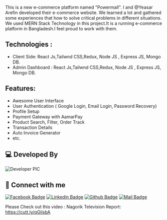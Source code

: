 This is a new e-commerce platform named "Powermall". I and @Yeasar Arefin developed their e-commerce website. We learned a lot and gathered some experiences that how to solve critical problems in different situations. We used MERN Stack Technology in this project.It is a running e-commerce 
platform in Bangladesh.I feel proud to work with them.


## Technologies : 
- Client Side: React Js,Tailwnd CSS,Redux, Node JS , Express JS, Mongo DB.
- Admin Dashboard : React Js,Tailwnd CSS,Redux, Node JS , Express JS, Mongo DB.
  
## Features: 
- Awesome User Interface
- User Authentication ( Google Login, Email Login, Password Recovery)
- Profile Setup
- Payment Gateway with AamarPay
- Product Search, Filter, Order Track
- Transaction Details
- Auto Invoice Generator
- etc.

## 💻 Developed By

![Developer PIC](https://avatars.githubusercontent.com/u/73340940?s=48&v=4)

## 🚀 Connect with me

[![Facebook Badge](https://img.shields.io/badge/Facebook-1877F2?style=for-the-badge&logo=facebook&logoColor=white)](https://facebook.com/abtahinoorsm)
[![Linkedin Badge](https://img.shields.io/badge/LinkedIn-0077B5?style=for-the-badge&logo=linkedin&logoColor=white)](https://linkedin.com/in/smabtahinoor)
[![Github Badge](https://img.shields.io/badge/GitHub-100000?style=for-the-badge&logo=github&logoColor=white)](https://github.com/19smabtahinoor)
[![Mail Badge](https://img.shields.io/badge/Gmail-D14836?style=for-the-badge&logo=gmail&logoColor=white)](mailto:smabtahinoor@gmail.com)

Please Check out this video :
Nagorik Television Report: https://cutt.ly/qGiIsbA

